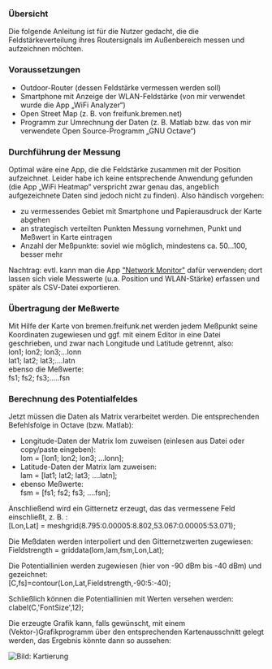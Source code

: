 ### Übersicht

Die folgende Anleitung ist für die Nutzer gedacht, die die Feldstärkeverteilung ihres Routersignals im Außenbereich messen und aufzeichnen möchten.

### Voraussetzungen
* Outdoor-Router (dessen Feldstärke vermessen werden soll)
* Smartphone mit Anzeige der WLAN-Feldstärke (von mir verwendet wurde die App „WiFi Analyzer“)
* Open Street Map (z. B. von freifunk.bremen.net)
* Programm zur Umrechnung der Daten (z. B. Matlab bzw. das von mir verwendete Open Source-Programm „GNU Octave“)


### Durchführung der Messung
Optimal wäre eine App, die die Feldstärke zusammen mit der Position aufzeichnet. Leider habe ich keine entsprechende Anwendung gefunden (die App „WiFi Heatmap“ verspricht zwar genau das, angeblich aufgezeichnete Daten sind jedoch nicht zu finden). Also händisch vorgehen:

* zu vermessendes Gebiet mit Smartphone und Papierausdruck der Karte abgehen
* an strategisch verteilten Punkten Messung vornehmen, Punkt und Meßwert in Karte eintragen
* Anzahl der Meßpunkte: soviel wie möglich, mindestens ca. 50...100, besser mehr

Nachtrag: evtl. kann man die App ["Network Monitor"](https://github.com/caarmen/network-monitor) dafür verwenden; dort lassen sich viele Messwerte (u.a. Position und WLAN-Stärke) erfassen und später als CSV-Datei exportieren.

### Übertragung der Meßwerte

Mit Hilfe der Karte von bremen.freifunk.net werden jedem Meßpunkt seine Koordinaten zugewiesen und ggf. mit einem Editor in eine Datei geschrieben, und zwar nach Longitude und Latitude getrennt, also:   
lon1; lon2; lon3;...lonn   
lat1; lat2; lat3;....latn   
ebenso die Meßwerte:   
fs1; fs2; fs3;.....fsn


### Berechnung des Potentialfeldes
Jetzt müssen die Daten als Matrix verarbeitet werden. Die entsprechenden Befehlsfolge in Octave (bzw. Matlab):
* Longitude-Daten der Matrix lom zuweisen (einlesen aus Datei oder copy/paste eingeben):  
lom = [lon1; lon2; lon3; ...lonn];
* Latitude-Daten der Matrix lam zuweisen:  
lam = [lat1; lat2; lat3; ....latn];
* ebenso Meßwerte:   
fsm = [fs1; fs2; fs3; ….fsn];

Anschließend wird ein Gitternetz erzeugt, das das vermessene Feld einschließt, z. B. :   
[Lon,Lat] = meshgrid(8.795:0.00005:8.802,53.067:0.00005:53.071);

Die Meßdaten werden interpoliert und den Gitternetzwerten zugewiesen:   
Fieldstrength = griddata(lom,lam,fsm,Lon,Lat);

Die Potentiallinien werden zugewiesen (hier von -90 dBm bis -40 dBm) und gezeichnet:   
[C,fs]=contour(Lon,Lat,Fieldstrength,-90:5:-40);

Schließlich können die Potentiallinien mit Werten versehen werden:
clabel(C,'FontSize',12); 

Die erzeugte Grafik kann, falls gewünscht, mit einem (Vektor-)Grafikprogramm über den entsprechenden Kartenausschnitt gelegt werden, das Ergebnis könnte dann so aussehen:


![Bild: Kartierung](https://cloud.ffhb.de/index.php/s/qzb434kPTTpgT4q/download)




 